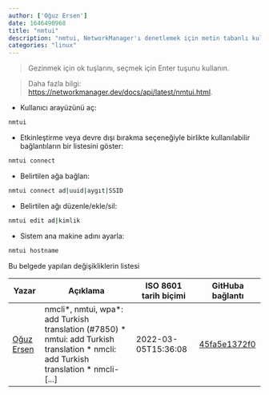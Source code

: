 ```yaml
---
author: ['Oğuz Ersen']
date: 1646490968
title: "nmtui"
description: "nmtui, NetworkManager'ı denetlemek için metin tabanlı kullanıcı arayüzü."
categories: "linux"
---
```

> Gezinmek için ok tuşlarını, seçmek için Enter tuşunu kullanın.

> Daha fazla bilgi: <https://networkmanager.dev/docs/api/latest/nmtui.html>.

- Kullanıcı arayüzünü aç:

```bash
nmtui
```

- Etkinleştirme veya devre dışı bırakma seçeneğiyle birlikte kullanılabilir bağlantıların bir listesini göster:

```bash
nmtui connect
```

- Belirtilen ağa bağlan:

```bash
nmtui connect ad|uuid|aygıt|SSID
```

- Belirtilen ağı düzenle/ekle/sil:

```bash
nmtui edit ad|kimlik
```

- Sistem ana makine adını ayarla:

```bash
nmtui hostname
```
Bu belgede yapılan değişikliklerin listesi


Yazar | Açıklama | ISO 8601 tarih biçimi | GitHuba bağlantı
------|-----|-----|-----
[Oğuz Ersen](mailto:oguzersen@protonmail.com) | nmcli*, nmtui, wpa*: add Turkish translation (#7850) * nmtui: add Turkish translation * nmcli: add Turkish translation * nmcli- [...] | 2022-03-05T15:36:08 | [45fa5e1372f0](https://github.com/tldr-pages/tldr/commit/45fa5e1372f0b34f97f4f57acd8ceb582cae961d)

